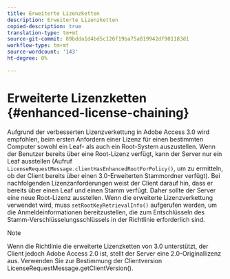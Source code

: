 ```yaml
---
title: Erweiterte Lizenzketten
description: Erweiterte Lizenzketten
copied-description: true
translation-type: tm+mt
source-git-commit: 89bdda1d4bd5c126f19ba75a819942df901183d1
workflow-type: tm+mt
source-wordcount: '143'
ht-degree: 0%

---
```



# Erweiterte Lizenzketten {#enhanced-license-chaining}

Aufgrund der verbesserten Lizenzverkettung in Adobe Access 3.0 wird empfohlen, beim ersten Anfordern einer Lizenz für einen bestimmten Computer sowohl ein Leaf- als auch ein Root-System auszustellen. Wenn der Benutzer bereits über eine Root-Lizenz verfügt, kann der Server nur ein Leaf ausstellen (Aufruf `LicenseRequestMessage.clientHasEnhancedRootForPolicy()`, um zu ermitteln, ob der Client bereits über einen 3.0-Erweiterten Stammordner verfügt). Bei nachfolgenden Lizenzanforderungen weist der Client darauf hin, dass er bereits über einen Leaf und einen Stamm verfügt. Daher sollte der Server eine neue Root-Lizenz ausstellen. Wenn die erweiterte Lizenzverkettung verwendet wird, muss `setRootKeyRetrievalInfo()` aufgerufen werden, um die Anmeldeinformationen bereitzustellen, die zum Entschlüsseln des Stamm-Verschlüsselungsschlüssels in der Richtlinie erforderlich sind.

>[!NOTE]
>
>Wenn die Richtlinie die erweiterte Lizenzketten von 3.0 unterstützt, der Client jedoch Adobe Access 2.0 ist, stellt der Server eine 2.0-Originallizenz aus. Verwenden Sie zur Bestimmung der Clientversion LicenseRequestMessage.getClientVersion().

